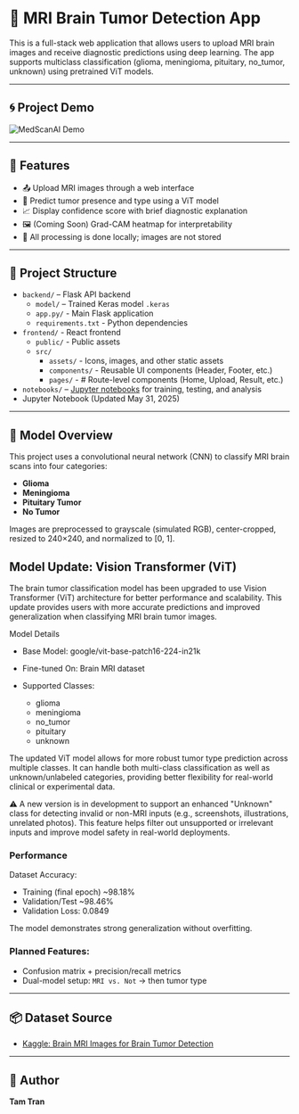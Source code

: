 # 🧠 MRI Brain Tumor Detection App

This is a full-stack web application that allows users to upload MRI brain images and receive diagnostic predictions using deep learning. The app supports multiclass classification (glioma, meningioma, pituitary, no_tumor, unknown) using pretrained ViT models.

---

## 🌀 Project Demo

![MedScanAI Demo](frontend/public/medscanai-demo.gif)

---

## 🚀 Features

- 📤 Upload MRI images through a web interface
- 🧠 Predict tumor presence and type using a ViT model
- 📈 Display confidence score with brief diagnostic explanation
- 🖼️ (Coming Soon) Grad-CAM heatmap for interpretability
- 🔐 All processing is done locally; images are not stored

---

## 🧱 Project Structure

- `backend/` – Flask API backend
  - `model/` – Trained Keras model `.keras`
  - `app.py/` - Main Flask application
  - `requirements.txt` - Python dependencies
- `frontend/` - React frontend
  - `public/` - Public assets
  - `src/`
      - `assets/` - Icons, images, and other static assets
      - `components/` - Reusable UI components (Header, Footer, etc.)
      - `pages/` - # Route-level components (Home, Upload, Result, etc.)
- `notebooks/` – [Jupyter notebooks](https://github.com/itistamtran/cnn-brain-tumor-detection-binary-multiclass) for training, testing, and analysis
- Jupyter Notebook (Updated May 31, 2025)

---

## 🧠 Model Overview

This project uses a convolutional neural network (CNN) to classify MRI brain scans into four categories:
- **Glioma**
- **Meningioma**
- **Pituitary Tumor**
- **No Tumor**

Images are preprocessed to grayscale (simulated RGB), center-cropped, resized to 240×240, and normalized to [0, 1].

## Model Update: Vision Transformer (ViT)

The brain tumor classification model has been upgraded to use Vision Transformer (ViT) architecture for better performance and scalability. This update provides users with more accurate predictions and improved generalization when classifying MRI brain tumor images.

Model Details
- Base Model: google/vit-base-patch16-224-in21k
- Fine-tuned On: Brain MRI dataset
- Supported Classes:

  - glioma
  - meningioma
  - no_tumor
  - pituitary
  - unknown

The updated ViT model allows for more robust tumor type prediction across multiple classes. It can handle both multi-class classification as well as unknown/unlabeled categories, providing better flexibility for real-world clinical or experimental data.

⚠️ A new version is in development to support an enhanced "Unknown" class for detecting invalid or non-MRI inputs (e.g., screenshots, illustrations, unrelated photos).
This feature helps filter out unsupported or irrelevant inputs and improve model safety in real-world deployments.

### Performance

Dataset	Accuracy:
- Training (final epoch)	~98.18%
- Validation/Test	~98.46%
- Validation Loss: 0.0849

The model demonstrates strong generalization without overfitting.

### Planned Features:

- Confusion matrix + precision/recall metrics
- Dual-model setup: `MRI vs. Not` → then tumor type

---

## 📦 Dataset Source

- [Kaggle: Brain MRI Images for Brain Tumor Detection](https://www.kaggle.com/datasets/navoneel/brain-mri-images-for-brain-tumor-detection)

---

## 👤 Author

**Tam Tran**  
